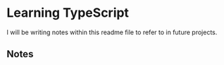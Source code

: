 # Learning TypeScript

I will be writing notes within this readme file to refer to in future projects.

## Notes

